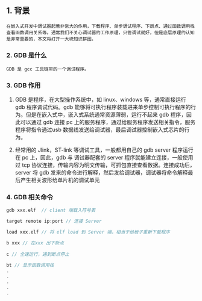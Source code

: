 ## 1. 背景

	在嵌入式开发中调试器起着非常大的作用，下载程序、单步调试程序、下断点、通过函数调用栈查看函数调用关系等。通常我们不关心调试器的工作原理，只管调试就好，但是底层原理的认知是非常重要的，本文将打开一大块知识拼图。

### 2. GDB 是什么

	GDB 是 gcc 工具链带的一个调试程序。

### 3. GDB 作用
1. GDB 是程序，在大型操作系统中，如 linux、windows 等，通常直接运行 gdb 程序调试代码。gdb 能够将可执行程序装载进来单步控制可执行程序的行为。但是在嵌入式中，嵌入式系统通常资源薄弱，运行不起来 gdb 程序，因此可以通过 gdb 连接 pc 上的服务程序，通过给服务程序发送相关指令，服务程序将指令通过usb 数据线发送给调试器，最后调试器控制嵌入式芯片的行为。

2. 经常用的 Jlink，ST-link 等调试工具，一般都用自己的 gdb server 程序运行在 pc 上，因此，gdb 与 调试器配套的 server 程序就能建立连接，一般使用过 tcp 协议连接，传输内容为明文传输，可抓包直接查看数据。连接成功后，server 将 gdb 发来的命令进行解释，然后发给调试器，调试器将命令解释最后产生相关波形给单片机的调试单元

### 4. GDB 相关命令

```c
gdb xxx.elf  // client 端载入符号表

target remote ip:port // 连接 Server
    
load xxx.elf // 将 elf load 到 Server 端，相当于给板子重新下载程序

b xxx // 在xxx 出下断点
    
c // 全速运行，遇到断点停止

bt // 显示函数调用栈
.
.
.
.   
.
```